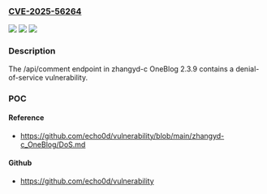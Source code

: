 ### [CVE-2025-56264](https://cve.mitre.org/cgi-bin/cvename.cgi?name=CVE-2025-56264)
![](https://img.shields.io/static/v1?label=Product&message=n%2Fa&color=blue)
![](https://img.shields.io/static/v1?label=Version&message=n%2Fa%20&color=brightgreen)
![](https://img.shields.io/static/v1?label=Vulnerability&message=n%2Fa&color=brightgreen)

### Description

The /api/comment endpoint in zhangyd-c OneBlog 2.3.9 contains a denial-of-service vulnerability.

### POC

#### Reference
- https://github.com/echo0d/vulnerability/blob/main/zhangyd-c_OneBlog/DoS.md

#### Github
- https://github.com/echo0d/vulnerability

